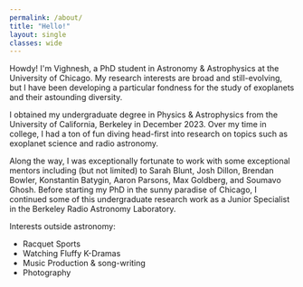 ```yaml
---
permalink: /about/
title: "Hello!"
layout: single
classes: wide
---
```


Howdy! I'm Vighnesh, a PhD student in Astronomy & Astrophysics at the University of Chicago. My research interests are broad and still-evolving, but I have been developing a particular fondness for the study of exoplanets and their astounding diversity. 

I obtained my undergraduate degree in Physics & Astrophysics from the University of California, Berkeley in December 2023. Over my time in college, I had a ton of fun diving head-first into research on topics such as exoplanet science and radio astronomy. 

Along the way, I was exceptionally fortunate to work with some exceptional mentors including (but not limited) to Sarah Blunt, Josh Dillon, Brendan Bowler, Konstantin Batygin, Aaron Parsons, Max Goldberg, and Soumavo Ghosh. Before starting my PhD in the sunny paradise of Chicago, I continued some of this undergraduate research work as a Junior Specialist in the Berkeley Radio Astronomy Laboratory. 

Interests outside astronomy: 
- Racquet Sports
- Watching Fluffy K-Dramas
- Music Production & song-writing 
- Photography